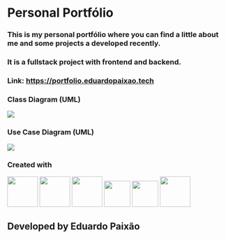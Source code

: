   
  

# Personal Portfólio

  

### This is my personal portfólio where you can find a little about me and some projects a developed recently.

### It is a fullstack project with frontend and backend.
### Link: https://portfolio.eduardopaixao.tech

### Class Diagram (UML)
<img src="https://firebasestorage.googleapis.com/v0/b/storage-de-imagens-e99e4.appspot.com/o/portifolio-class.png?alt=media&token=aef9a8a4-0083-4538-bc0f-d9313e4d048d" />

### Use Case Diagram (UML)
<img src="https://firebasestorage.googleapis.com/v0/b/storage-de-imagens-e99e4.appspot.com/o/usecase.png?alt=media&token=7001781f-d513-4ec8-861b-290bb9aedbd7" />

  

### Created with

<img  src="https://camo.githubusercontent.com/393e6dcf504f503ca2a41f56841910e63c35718d5e0e669551fb941f79182692/68747470733a2f2f63646e2e63646e6c6f676f2e636f6d2f6c6f676f732f742f39362f747970657363726970742e737667"  width="70px">

<img  src="https://camo.githubusercontent.com/27d0b117da00485c56d69aef0fa310a3f8a07abecc8aa15fa38c8b78526c60ac/68747470733a2f2f63646e2e6a7364656c6976722e6e65742f67682f64657669636f6e732f64657669636f6e2f69636f6e732f72656163742f72656163742d6f726967696e616c2e737667"  width="70px">


<img  src="https://camo.githubusercontent.com/20ffa1c9a31e2c991c8b52b0cb7be938de51db4b7a9299658fef28efb0cc845a/68747470733a2f2f63646e2e6a7364656c6976722e6e65742f67682f64657669636f6e732f64657669636f6e2f69636f6e732f6a6176612f6a6176612d6f726967696e616c2e737667"  width="70px">

<img  src="https://camo.githubusercontent.com/d536b9cc0c533324368535ece721f5424f28eae3ec0e6f3847408948ecacfce6/68747470733a2f2f63646e2e6a7364656c6976722e6e65742f67682f64657669636f6e732f64657669636f6e2f69636f6e732f706f737467726573716c2f706f737467726573716c2d6f726967696e616c2e737667"  width="60px">

<img  src="https://img.icons8.com/color/1x/spring-logo.png"  width="60px">

<img width="70px" src="https://img.icons8.com/fluency/1x/docker.png" />

  
  

## Developed by Eduardo Paixão

